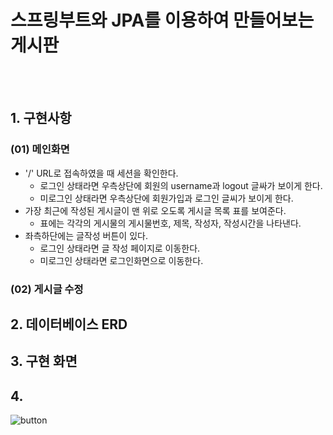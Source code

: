 # 스프링부트와 JPA를 이용하여 만들어보는 게시판

<br><br>
## 1. 구현사항

### (01) 메인화면
* '/' URL로 접속하였을 때 세션을 확인한다.
  * 로그인 상태라면 우측상단에 회원의 username과 logout 글싸가 보이게 한다.
  * 미로그인 상태라면 우측상단에 회원가입과 로그인 글씨가 보이게 한다.
* 가장 최근에 작성된 게시글이 맨 위로 오도록 게시글 목록 표를 보여준다.
  * 표에는 각각의 게시물의 게시물번호, 제목, 작성자, 작성시간을 나타낸다.
* 좌측하단에는 글작성 버튼이 있다.
  * 로그인 상태라면 글 작성 페이지로 이동한다.
  * 미로그인 상태라면 로그인화면으로 이동한다.

### (02) 게시글 수정




## 2. 데이터베이스 ERD


## 3. 구현 화면


## 4. 


![button](https://user-images.githubusercontent.com/101168818/184031296-3ab09363-9b77-47e5-a15d-51e891dbfa16.JPG)
